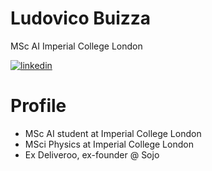 # Ludovico Buizza 
MSc AI Imperial College London
<p align="left">
    <a href="https://www.linkedin.com/in/ludovicobuizza?originalSubdomain=uk">
    <img alt="linkedin" src="https://img.shields.io/badge/LinkedIn-0072b1?style=for-the-badge&amp;logo=LinkedIn&amp;logoColor=white" />
    </a>
</p>

# Profile
- MSc AI student at Imperial College London
- MSci Physics at Imperial College London 
- Ex Deliveroo, ex-founder @ Sojo 

<!---
ludovicobuizza/ludovicobuizza is a ✨ special ✨ repository because its `README.md` (this file) appears on your GitHub profile.
You can click the Preview link to take a look at your changes.
--->
